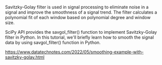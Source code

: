 Savitzky-Golay filter is used in signal processing to eliminate noise in a signal and improve the smoothness of a signal trend. The filter calculates a polynomial fit of each window based on polynomial degree and window size. 

SciPy API provides the savgol_filter() function to implement Savitzky-Golay filter in Python. In this tutorial, we'll briefly learn how to smooth the signal data by using savgol_filter() function in Python. 

https://www.datatechnotes.com/2022/05/smoothing-example-with-savitzky-golay.html
